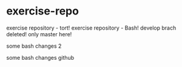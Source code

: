 # exercise-repo
exercise repository - tort!
exercise repository - Bash!
develop brach deleted!
only master here!

some bash changes 2

some bash changes github
